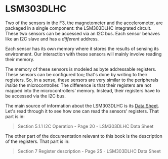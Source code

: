 # LSM303DLHC

Two of the sensors in the F3, the magnetometer and the accelerometer, are
packaged in a single component: the LSM303DLHC integrated circuit. These two
sensors can be accessed via an I2C bus. Each sensor behaves like an I2C slave
and has a *different* address.

Each sensor has its own memory where it stores the results of sensing its
environment. Our interaction with these sensors will mainly involve reading
their memory.

The memory of these sensors is modeled as byte addressable registers. These
sensors can be configured too; that's done by writing to their registers. So, in
a sense, these sensors are very similar to the peripherals *inside* the
microcontroller. The difference is that their registers are not mapped into the
microcontrollers' memory. Instead, their registers have to be accessed via the
I2C bus.

The main source of information about the LSM303DLHC is its [Data Sheet]. Let's
read through it to see how one can read the sensors' registers. That part is in:

[Data Sheet]: http://www.st.com/resource/en/datasheet/lsm303dlhc.pdf

> Section 5.1.1 I2C Operation - Page 20 - LSM303DLHC Data Sheet

The other part of the documentation relevant to this book is the description
of the registers. That part is in:

> Section 7 Register description - Page 25 - LSM303DLHC Data Sheet
